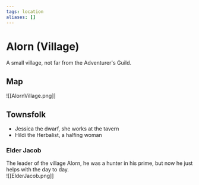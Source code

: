 ```yaml
---
tags: location 
aliases: []
---
```

# Alorn (Village)
A small village, not far from the Adventurer's Guild.
## Map
![[AlornVillage.png]]

## Townsfolk
- Jessica the dwarf, she works at the tavern  
- Hildi the Herbalist, a halfing woman  
### Elder Jacob
The leader of the village Alorn, he was a hunter in his prime, but now he just helps with the day to day.  
![[ElderJacob.png]]

